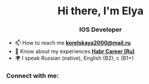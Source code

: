 <h1 align="center">Hi there, I'm Elya</h1>
<h3 align="center">IOS Developer</h3>

- 📫 How to reach me **korelskaya2000@mail.ru**
- 📄 Know about my experiences [**Habr Career (Ru)**](https://habr.com/ru/articles/721940/)
- 🌍 I speak Russian (native), English (B2), c (B1+)

### Connect with me:
<p align="left">
<a href="https://t.me/tu_amante" target="blank"><img align="center" 

